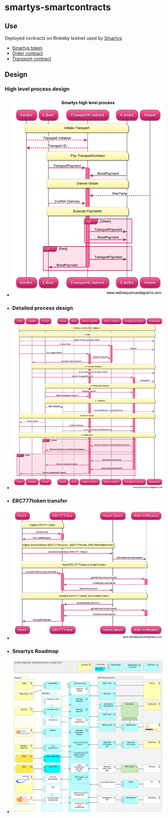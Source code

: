 # smartys-smartcontracts
## Use 
Deployed contracts on Rinkeby testnet used by [Smartys](https://smartys.2bsmart.eu/):
* [Smartys token](https://rinkeby.etherscan.io/token/0xe0d15a857b78e4472876476bef9da392ec5bce23?a=0xa2da9f1522f346cef858d23c2be740568313435e#code)
* [Order contract](https://rinkeby.etherscan.io/address/0xe513670d42f6b1CBa88D2c28Fd0a9ff4C3397055#code)
* [Transport contract](https://rinkeby.etherscan.io/address/0x19BEf719F472CbA8b4eAA829682A89Fd6d794089#code) 
## Design
### High level process design
* ![High level process design](https://github.com/robertrongen/smartys-smartcontracts/blob/main/images/smartys_high_level.png)
* ### Detailed process design
* ![Detailed design](https://github.com/robertrongen/smartys-smartcontracts/blob/main/images/smartys_v2_detailed.png)
* ### ERC777token transfer
* ![ERC777token transfer](https://github.com/robertrongen/smartys-smartcontracts/blob/main/images/erc777_token_transfer.png)
* ### Smartys Roadmap
* ![Roadmap](https://github.com/robertrongen/smartys-smartcontracts/blob/main/images/smartys_roadmap_2022.png)

